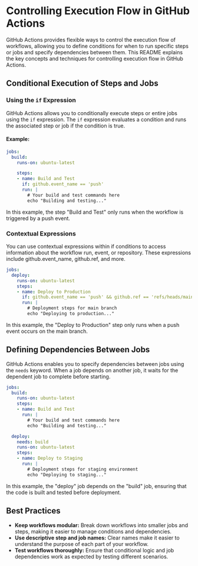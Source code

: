 # Controlling Execution Flow in GitHub Actions

GitHub Actions provides flexible ways to control the execution flow of workflows, allowing you to define conditions for when to run specific steps or jobs and specify dependencies between them. This README explains the key concepts and techniques for controlling execution flow in GitHub Actions.

## Conditional Execution of Steps and Jobs

### Using the `if` Expression

GitHub Actions allows you to conditionally execute steps or entire jobs using the `if` expression. The `if` expression evaluates a condition and runs the associated step or job if the condition is true.

#### Example:

```yaml
jobs:
  build:
    runs-on: ubuntu-latest

    steps:
    - name: Build and Test
      if: github.event_name == 'push'
      run: |
        # Your build and test commands here
        echo "Building and testing..."
```

In this example, the step "Build and Test" only runs when the workflow is triggered by a push event.

### Contextual Expressions
You can use contextual expressions within if conditions to access information about the workflow run, event, or repository. These expressions include github.event_name, github.ref, and more.

```yaml
jobs:
  deploy:
    runs-on: ubuntu-latest
    steps:
    - name: Deploy to Production
      if: github.event_name == 'push' && github.ref == 'refs/heads/main'
      run: |
        # Deployment steps for main branch
        echo "Deploying to production..."
```

In this example, the "Deploy to Production" step only runs when a push event occurs on the main branch.

## Defining Dependencies Between Jobs

GitHub Actions enables you to specify dependencies between jobs using the `needs` keyword. When a job depends on another job, it waits for the dependent job to complete before starting.

```yaml
jobs:
  build:
    runs-on: ubuntu-latest
    steps:
    - name: Build and Test
      run: |
        # Your build and test commands here
        echo "Building and testing..."

  deploy:
    needs: build
    runs-on: ubuntu-latest
    steps:
    - name: Deploy to Staging
      run: |
        # Deployment steps for staging environment
        echo "Deploying to staging..."
```

In this example, the "deploy" job depends on the "build" job, ensuring that the code is built and tested before deployment.

## Best Practices

- **Keep workflows modular:** Break down workflows into smaller jobs and steps, making it easier to manage conditions and dependencies.
- **Use descriptive step and job names:** Clear names make it easier to understand the purpose of each part of your workflow.
- **Test workflows thoroughly:** Ensure that conditional logic and job dependencies work as expected by testing different scenarios.
